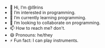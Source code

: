 - 👋 Hi, I’m @l9rins
- 👀 I’m interested in programming.
- 🌱 I’m currently learning programming.
- 💞️ I’m looking to collaborate on programming.
- 📫 How to reach me? don't.
- 😄 Pronouns: he/they
- ⚡ Fun fact: I can play instruments.

<!---
l9rins/l9rins is a ✨ special ✨ repository because its `README.md` (this file) appears on your GitHub profile.
You can click the Preview link to take a look at your changes.
--->
